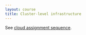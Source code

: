 ```yaml
---
layout: course
title: Cluster-level infrastructure
---
```

See [cloud assignment sequence](cloud.html#infrastructure).
